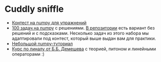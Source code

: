 # Cuddly sniffle

- [Контест на numpy для упражнений](https://official.contest.yandex.ru/contest/25960/enter/)
- [100 задач на numpy](https://github.com/rougier/numpy-100/blob/master/100_Numpy_exercises_with_solutions.md) с решениями. [В репозитории](https://github.com/rougier/numpy-100) есть вариант без решений и с подсказками. Несколько задач из этого набора мы адаптировали под контест, который выше выдан вам для практики.
- [Небольшой numpy-туториал](https://cs231n.github.io/python-numpy-tutorial/)
- [Курс по линалу от Б.Б. Демешева](https://www.coursera.org/learn/lineinaya-algebra) с теорией, питоном и линейными операторами :) 
